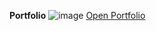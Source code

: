 **Portfolio**
![image](https://github.com/user-attachments/assets/979f7573-3308-4127-8038-78d864b8158c)
<a href="https://himanshu1529.github.io/resume/">Open Portfolio</a>
